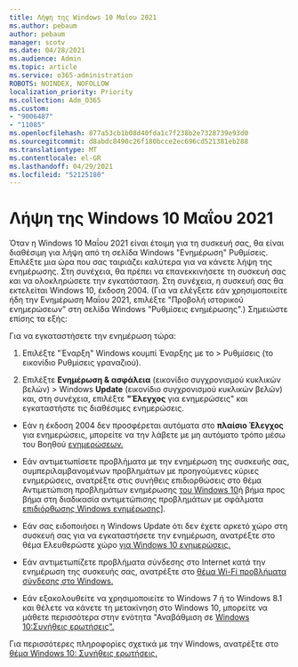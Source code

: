 ```yaml
---
title: Λήψη της Windows 10 Μαΐου 2021
ms.author: pebaum
author: pebaum
manager: scotv
ms.date: 04/28/2021
ms.audience: Admin
ms.topic: article
ms.service: o365-administration
ROBOTS: NOINDEX, NOFOLLOW
localization_priority: Priority
ms.collection: Adm_O365
ms.custom:
- "9006487"
- "11085"
ms.openlocfilehash: 877a53cb1b08d40fda1c7f238b2e7328739e93d0
ms.sourcegitcommit: d8abdc8490c26f180bcce2ec696cd521381eb288
ms.translationtype: MT
ms.contentlocale: el-GR
ms.lasthandoff: 04/29/2021
ms.locfileid: "52125180"
---
```

# <a name="get-the-windows-10-may-2021-update"></a>Λήψη της Windows 10 Μαΐου 2021

Όταν η Windows 10 Μαΐου 2021 είναι έτοιμη για τη συσκευή σας, θα είναι διαθέσιμη για λήψη από τη σελίδα Windows "Ενημέρωση" Ρυθμίσεις. Επιλέξτε μια ώρα που σας ταιριάζει καλύτερα για να κάνετε λήψη της ενημέρωσης. Στη συνέχεια, θα πρέπει να επανεκκινήσετε τη συσκευή σας και να ολοκληρώσετε την εγκατάσταση. Στη συνέχεια, η συσκευή σας θα εκτελείται Windows 10, έκδοση 2004. (Για να ελέγξετε εάν χρησιμοποιείτε ήδη την Ενημέρωση Μαΐου 2021, επιλέξτε "Προβολή ιστορικού ενημερώσεων" στη σελίδα Windows "Ρυθμίσεις ενημέρωσης".)  Σημειώστε επίσης τα εξής:  

Για να εγκαταστήσετε την ενημέρωση τώρα:

1. Επιλέξτε "Έναρξη" Windows κουμπί Έναρξης με το > Ρυθμίσεις (το εικονίδιο Ρυθμίσεις γραναζιού).

1. Επιλέξτε **Ενημέρωση & ασφάλεια** (εικονίδιο συγχρονισμού κυκλικών βελών) > Windows **Update** (εικονίδιο συγχρονισμού κυκλικών βελών) και, στη συνέχεια, επιλέξτε **"Έλεγχος** για ενημερώσεις" και εγκαταστήστε τις διαθέσιμες ενημερώσεις. 

- Εάν η έκδοση 2004 δεν προσφέρεται αυτόματα στο **πλαίσιο Έλεγχος** για ενημερώσεις, μπορείτε να την λάβετε με μη αυτόματο τρόπο μέσω του Βοηθού [ενημερώσεων.](https://www.microsoft.com/software-download/windows10)

- Εάν αντιμετωπίσετε προβλήματα με την ενημέρωση της συσκευής σας, συμπεριλαμβανομένων προβλημάτων με προηγούμενες κύριες ενημερώσεις, ανατρέξτε στις συνήθεις επιδιορθώσεις στο θέμα Αντιμετώπιση προβλημάτων ενημέρωσης [του Windows 10](https://support.microsoft.com/windows/troubleshoot-problems-updating-windows-10-188c2b0f-10a7-d72f-65b8-32d177eb136c)ή βήμα προς βήμα στη διαδικασία αντιμετώπισης προβλημάτων με σφάλματα [επιδιόρθωσης Windows ενημέρωσης](https://support.microsoft.com/sbs/windows/fix-windows-update-errors-18b693b5-7818-5825-8a7e-2a4a37d6d787)].

- Εάν σας ειδοποιήσει η Windows Update ότι δεν έχετε αρκετό χώρο στη συσκευή σας για να εγκαταστήσετε την ενημέρωση, ανατρέξτε στο θέμα Ελευθερώστε χώρο [για Windows 10 ενημερώσεις.](https://support.microsoft.com/help/4013876)

- Εάν αντιμετωπίζετε προβλήματα σύνδεσης στο Internet κατά την ενημέρωση της συσκευής σας, ανατρέξτε στο [θέμα Wi-Fi προβλήματα σύνδεσης στο Windows.](https://support.microsoft.com/windows/fix-wi-fi-connection-issues-in-windows-9424a1f7-6a3b-65a6-4d78-7f07eee84d2c)

- Εάν εξακολουθείτε να χρησιμοποιείτε το Windows 7 ή το Windows 8.1 και θέλετε να κάνετε τη μετακίνηση στο Windows 10, μπορείτε να μάθετε περισσότερα στην ενότητα "Αναβάθμιση σε [Windows 10:Συνήθεις ερωτήσεις".](https://support.microsoft.com/windows/upgrade-to-windows-10-faq-cce52341-7943-594e-72ce-e1cf00382445)

Για περισσότερες πληροφορίες σχετικά με την Windows, ανατρέξτε στο [θέμα Windows 10: Συνήθεις ερωτήσεις.](https://support.microsoft.com/windows/windows-update-faq-8a903416-6f45-0718-f5c7-375e92dddeb2)


